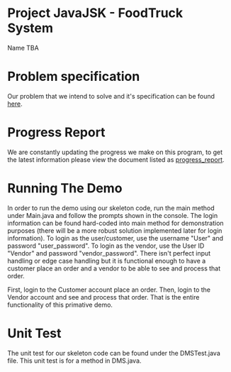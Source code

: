 # Project JavaJSK - FoodTruck System

Name TBA

# Problem specification
Our problem that we intend to solve and it's specification can be found [here](/specification.md).

# Progress Report
We are constantly updating the progress we make on this program, to get the latest information
please view the document listed as [progress_report](progress_report.md).

# Running The Demo
In order to run the demo using our skeleton code, run the main method under Main.java and follow the prompts shown in the console. The login information can be found hard-coded into main method for demonstration purposes (there will be a more robust solution implemented later for login information). To login as the user/customer, use the username "User" and password "user_password". To login as the vendor, use the User ID "Vendor" and password "vendor_password". There isn't perfect input handling or edge case handling but it is functional enough to have a customer place an order and a vendor to be able to see and process that order. 

First, login to the Customer account place an order. Then, login to the Vendor account and see and process that order. That is the entire functionality of this primative demo. 

# Unit Test
The unit test for our skeleton code can be found under the DMSTest.java file. This unit test is for a method in DMS.java.
